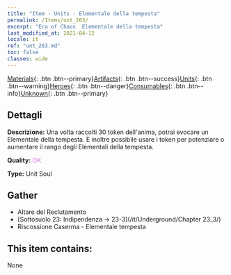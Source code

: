 ```yaml
---
title: "Item - Units - Elementale della tempesta"
permalink: /Items/unt_263/
excerpt: "Era of Chaos  Elementale della tempesta"
last_modified_at: 2021-04-12
locale: it
ref: "unt_263.md"
toc: false
classes: wide
---
```

 [Materials](/it/Items/){: .btn .btn--primary}[Artifacts](/it/Items/Artifacts/){: .btn .btn--success}[Units](/it/Items/Units/){: .btn .btn--warning}[Heroes](/it/Items/Heroes/){: .btn .btn--danger}[Consumables](/it/Items/Consumables/){: .btn .btn--info}[Unknown](/it/Items/Unknown/){: .btn .btn--primary}

## Dettagli
 **Descrizione:** Una volta raccolti 30 token dell'anima, potrai evocare un Elementale della tempesta. È inoltre possibile usare i token per potenziare o aumentare il rango degli Elementali della tempesta.

 **Quality:** <span style="color: #DA70D6">OK</span>

 **Type:** Unit Soul

## Gather

*    Altare del Reclutamento 
*    [Sottosuolo 23: Indipendenza -> 23-3](/it/Underground/Chapter 23_3/) 
*    Riscossione Caserma - Elementale tempesta 

## This item contains:

  None

